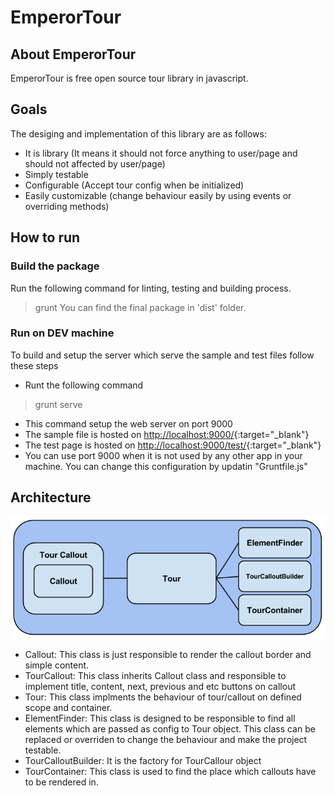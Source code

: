 # EmperorTour

## About EmperorTour

EmperorTour is free open source tour library in javascript.

## Goals

The desiging and implementation of this library are as follows:
 - It is library (It means it should not force anything to user/page and should not affected by user/page)
 - Simply testable
 - Configurable (Accept tour config when be initialized)
 - Easily customizable (change behaviour easily by using events or overriding methods)

## How to run

### Build the package 
Run the following command for linting, testing and building process.
> grunt
You can find the final package in 'dist' folder. 

### Run on DEV machine	
To build and setup the server which serve the sample and test files follow these steps
 - Runt the following command
 
  > grunt serve 
 - This command setup the web server on port 9000
  - The sample file is hosted on [http://localhost:9000/](http://localhost:9000/){:target="_blank"}
  - The test page is hosted on [http://localhost:9000/test/](http://localhost:9000/test/){:target="_blank"}
 - You can use port 9000 when it is not used by any other app in your machine. You can change this configuration by updatin "Gruntfile.js"
  
## Architecture

![](./doc/tour.png)

 - Callout: 
 	This class is just responsible to render the callout border and simple content. 
 - TourCallout:
 	This class inherits Callout class and responsible to implement title, content, next, previous and etc buttons on callout
 - Tour:
 	This class implments the behaviour of tour/callout on defined scope and container.
 - ElementFinder:
 	This class is designed to be responsible to find all elements which are passed as config to Tour object. This class can be replaced or overriden to change the behaviour and make the project testable.
 - TourCalloutBuilder:
 	It is the factory for TourCallour object
 - TourContainer:
 	This class is used to find the place which callouts have to be rendered in.